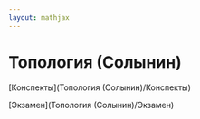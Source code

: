 ```yaml
---  
layout: mathjax  
---  
```

  
# Топология (Солынин)  
  
[Конспекты](Топология (Солынин)/Конспекты)  
  
[Экзамен](Топология (Солынин)/Экзамен)  

